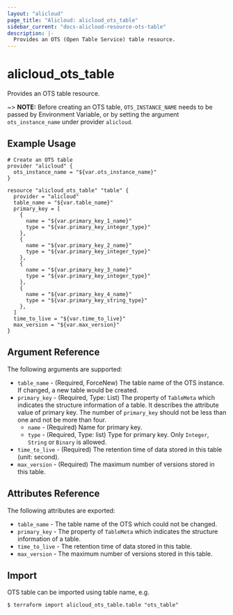 ```yaml
---
layout: "alicloud"
page_title: "Alicloud: alicloud_ots_table"
sidebar_current: "docs-alicloud-resource-ots-table"
description: |-
  Provides an OTS (Open Table Service) table resource.
---
```


# alicloud\_ots\_table

Provides an OTS table resource.

~> **NOTE:** Before creating an OTS table, `OTS_INSTANCE_NAME` needs to be passed by Environment Variable, or by setting the argument `ots_instance_name` under provider `alicloud`.

## Example Usage

```
# Create an OTS table
provider "alicloud" {
  ots_instance_name = "${var.ots_instance_name}"
}

resource "alicloud_ots_table" "table" {
  provider = "alicloud"
  table_name = "${var.table_name}"
  primary_key = [
    {
      name = "${var.primary_key_1_name}"
      type = "${var.primary_key_integer_type}"
    },
    {
      name = "${var.primary_key_2_name}"
      type = "${var.primary_key_integer_type}"
    },
    {
      name = "${var.primary_key_3_name}"
      type = "${var.primary_key_integer_type}"
    },
    {
      name = "${var.primary_key_4_name}"
      type = "${var.primary_key_string_type}"
    },
  ]
  time_to_live = "${var.time_to_live}"
  max_version = "${var.max_version}"
}
```

## Argument Reference

The following arguments are supported:

* `table_name` - (Required, ForceNew) The table name of the OTS instance. If changed, a new table would be created.
* `primary_key` - (Required, Type: List) The property of `TableMeta` which indicates the structure information of a table. It describes the attribute value of primary key. The number of `primary_key` should not be less than one and not be more than four.
    * `name` - (Required) Name for primary key.
    * `type` - (Required, Type: list) Type for primary key. Only `Integer`, `String` or `Binary` is allowed.
* `time_to_live` - (Required) The retention time of data stored in this table (unit: second).
* `max_version` - (Required) The maximum number of versions stored in this table.

## Attributes Reference

The following attributes are exported:

* `table_name` - The table name of the OTS which could not be changed.
* `primary_key` - The property of `TableMeta` which indicates the structure information of a table.
* `time_to_live` - The retention time of data stored in this table.
* `max_version` - The maximum number of versions stored in this table.

## Import

OTS table can be imported using table name, e.g.

```
$ terraform import alicloud_ots_table.table "ots_table"
```

